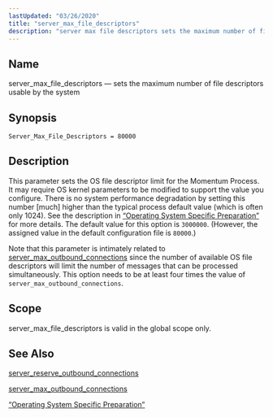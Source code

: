 ```yaml
---
lastUpdated: "03/26/2020"
title: "server_max_file_descriptors"
description: "server max file descriptors sets the maximum number of file descriptors usable by the system Server Max File Descriptors 80000 This parameter sets the OS file descriptor limit for the Momentum Process It may require OS kernel parameters to be modified to support the value you configure There is no..."
---
```


<a name="conf.ref.server_max_file_descriptors"></a> 
## Name

server_max_file_descriptors — sets the maximum number of file descriptors usable by the system

## Synopsis

`Server_Max_File_Descriptors = 80000`

<a name="idp11667536"></a> 
## Description

This parameter sets the OS file descriptor limit for the Momentum Process. It may require OS kernel parameters to be modified to support the value you configure. There is no system performance degradation by setting this number [much] higher than the typical process default value (which is often only 1024). See the description in [“Operating System Specific Preparation”](/momentum/3/3-reference/install-os-specific) for more details. The default value for this option is `3000000`. (However, the assigned value in the default configuration file is `80000`.)

Note that this parameter is intimately related to [server_max_outbound_connections](/momentum/3/3-reference/3-reference-conf-ref-server-max-outbound-connections) since the number of available OS file descriptors will limit the number of messages that can be processed simultaneously. This option needs to be at least four times the value of `server_max_outbound_connections`.

<a name="idp11673104"></a> 
## Scope

server_max_file_descriptors is valid in the global scope only.

<a name="idp11674768"></a> 
## See Also

[server_reserve_outbound_connections](/momentum/3/3-reference/3-reference-conf-ref-server-reserve-outbound-connections)

[server_max_outbound_connections](/momentum/3/3-reference/3-reference-conf-ref-server-max-outbound-connections)

[“Operating System Specific Preparation”](/momentum/3/3-reference/install-os-specific)